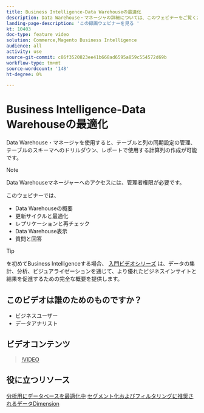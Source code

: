 ```yaml
---
title: Business Intelligence-Data Warehouseの最適化
description: Data Warehouse・マネージャの詳細については、このウェビナーをご覧ください。
landing-page-description: 'この録画ウェビナーを見る '
kt: 10403
doc-type: feature video
solution: Commerce,Magento Business Intelligence
audience: all
activity: use
source-git-commit: c86f3520823ee41b668ad6595a859c554572d69b
workflow-type: tm+mt
source-wordcount: '148'
ht-degree: 0%

---
```


# Business Intelligence-Data Warehouseの最適化

Data Warehouse・マネージャを使用すると、テーブルと列の同期設定の管理、テーブルのスキーマへのドリルダウン、レポートで使用する計算列の作成が可能です。

>[!NOTE]
>
>Data Warehouseマネージャーへのアクセスには、管理者権限が必要です。

このウェビナーでは、

- Data Warehouseの概要
- 更新サイクルと最適化
- レプリケーションと再チェック
- Data Warehouse表示
- 質問と回答

>[!TIP]
>
>を初めてBusiness Intelligenceする場合、 [入門ビデオシリーズ](./../1-overview.md) は、データの集計、分析、ビジュアライゼーションを通じて、より優れたビジネスインサイトと結果を促進するための完全な概要を提供します。

## このビデオは誰のためのものですか？

- ビジネスユーザー
- データアナリスト

## ビデオコンテンツ

>[!VIDEO](https://video.tv.adobe.com/v/342408?quality=12&learn=on)

## 役に立つリソース

[分析用にデータベースを最適化中](https://docs.magento.com/mbi/best-practices/opt-db-analysis.html)
[セグメント化およびフィルタリングに推奨されるデータDimension](https://docs.magento.com/mbi/best-practices/segment-filter.html)
